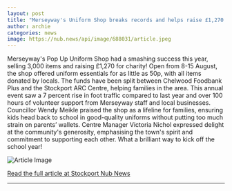 ```yaml
---
layout: post
title: "Merseyway's Uniform Shop breaks records and helps raise £1,270 for charity"
author: archie
categories: news
image: https://nub.news/api/image/688031/article.jpeg
---
```

Merseyway's Pop Up Uniform Shop had a smashing success this year, selling 3,000 items and raising £1,270 for charity! Open from 8-15 August, the shop offered uniform essentials for as little as 50p, with all items donated by locals. The funds have been split between Chelwood Foodbank Plus and the Stockport ARC Centre, helping families in the area. This annual event saw a 7 percent rise in foot traffic compared to last year and over 100 hours of volunteer support from Merseyway staff and local businesses. Councillor Wendy Meikle praised the shop as a lifeline for families, ensuring kids head back to school in good-quality uniforms without putting too much strain on parents’ wallets. Centre Manager Victoria Nichol expressed delight at the community's generosity, emphasising the town's spirit and commitment to supporting each other. What a brilliant way to kick off the school year!

![Article Image](https://nub.news/api/image/688031/article.jpeg)

[Read the full article at Stockport Nub News](https://stockport.nub.news/news/local-news/merseyways-uniform-shop-breaks-records-and-helps-raise-ps1270-for-charity-270774)

---
